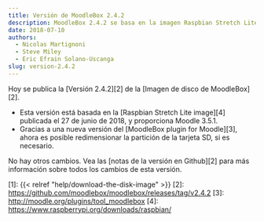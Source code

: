 ```yaml
---
title: Versión de MoodleBox 2.4.2
description: MoodleBox 2.4.2 se basa en la imagen Raspbian Stretch Lite de 2018-06-27. Ahora es posible cambiar el tamaño de la tarjeta SD según sea necesario.
date: 2018-07-10
authors:
  - Nicolas Martignoni
  - Steve Miley
  - Eric Efrain Solano-Uscanga
slug: version-2.4.2
---
```


Hoy se publica la [Versión 2.4.2][2] de la [Imagen de disco de MoodleBox][2].

  - Esta versión está basada en la [Raspbian Stretch Lite image][4] publicada el 27 de junio de 2018, y proporciona Moodle 3.5.1.
  - Gracias a una nueva versión del [MoodleBox plugin for Moodle][3], ahora es posible redimensionar la partición de la tarjeta SD, si es necesario.

No hay otros cambios. Vea las [notas de la versión en Github][2] para más información sobre todos los cambios de esta versión.

 [1]: {{< relref "help/download-the-disk-image" >}}
 [2]: https://github.com/moodlebox/moodlebox/releases/tag/v2.4.2
 [3]: http://moodle.org/plugins/tool_moodlebox
 [4]: https://www.raspberrypi.org/downloads/raspbian/
